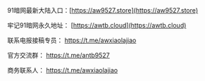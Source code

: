 91暗网最新大陆入口：[https://aw9527.store](https://aw9527.store)

牢记91暗网永久地址： [https://awtb.cloud](https://awtb.cloud)

联系电报接稿专员： https://t.me/awxiaolajiao

官方交流群： https://t.me/antb9527

商务联系人： https://t.me/awxiaolajiao

<!---
9527fuli/9527fuli is a ✨ special ✨ repository because its `README.md` (this file) appears on your GitHub profile.
You can click the Preview link to take a look at your changes.
--->
